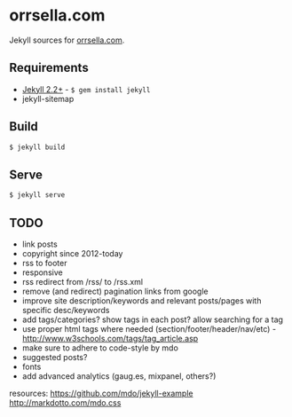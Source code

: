 # orrsella.com

Jekyll sources for [orrsella.com](http://orrsella.com).

## Requirements

* [Jekyll 2.2+](http://jekyllrb.com/) - `$ gem install jekyll`
* jekyll-sitemap

## Build

```bash
$ jekyll build
```

## Serve

```bash
$ jekyll serve
```

## TODO

- link posts
- copyright since 2012-today
- rss to footer
- responsive
- rss redirect from /rss/ to /rss.xml
- remove (and redirect) pagination links from google
- improve site description/keywords and relevant posts/pages with specific desc/keywords
- add tags/categories? show tags in each post? allow searching for a tag
- use proper html tags where needed (section/footer/header/nav/etc) - http://www.w3schools.com/tags/tag_article.asp
- make sure to adhere to code-style by mdo
- suggested posts?
- fonts
- add advanced analytics (gaug.es, mixpanel, others?)




resources:
https://github.com/mdo/jekyll-example
http://markdotto.com/mdo.css
